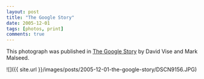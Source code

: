 ```yaml
---
layout: post
title: "The Google Story"
date: 2005-12-01
tags: [photos, print]
comments: true
---
```

This photograph was published in [The Google Story](http://www.amazon.com/gp/product/055380457X/102-4580049-5151332?v=glance&n=283155) by David Vise and Mark Malseed.

![]({{ site.url }}/images/posts/2005-12-01-the-google-story/DSCN9156.JPG)

